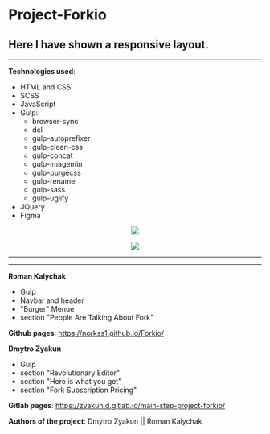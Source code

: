 # Project-Forkio
## Here I have shown a responsive layout.
__________________________
**Technologies used**:
- HTML and CSS
- SCSS
- JavaScript
- Gulp:
    - browser-sync
    - del
    - gulp-autoprefixer
    - gulp-clean-css
    - gulp-concat
    - gulp-imagemin
    - gulp-purgecss
    - gulp-rename
    - gulp-sass
    - gulp-uglify
- JQuery
- Figma


<p align="center">
  <img src="images/result1.gif">
</p>

<p align="center">
  <img src="images/result2.gif">
</p>

---
__________________________
**Roman Kalychak**
- Gulp
- Navbar and header
- "Burger" Menue
- section "People Are Talking About Fork"

 **Github pages**: https://norkss1.github.io/Forkio/

 
**Dmytro Zyakun**
- Gulp
- section "Revolutionary Editor"
- section "Here is what you get"
- section "Fork Subscription Pricing"

 **Gitlab pages**: https://zyakun.d.gitlab.io/main-step-project-forkio/
 
 **Authors of the project**:
Dmytro Zyakun || Roman Kalychak



